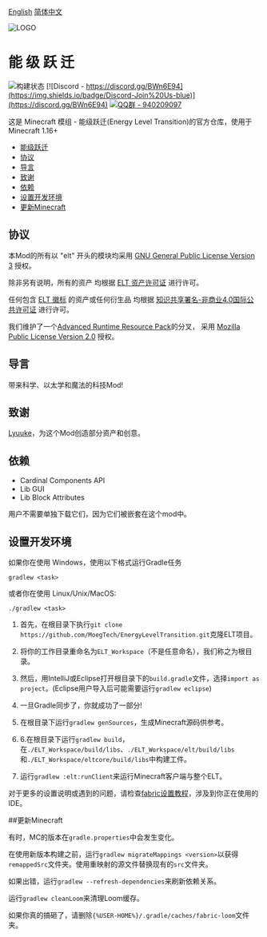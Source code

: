 [English](README.md)  [简体中文](README.CN.md)

![LOGO](https://raw.githubusercontent.com/MoegTech/EnergyLevelTransition/1.16/src/main/resources/logos/ELT-logo-300.300.png)

# 能 级 跃 迁
![构建状态](https://github.com/MoegTech/EnergyLevelTransition/workflows/Build/badge.svg) 
[![Discord - https://discord.gg/BWn6E94](https://img.shields.io/badge/Discord-Join%20Us-blue)](https://discord.gg/BWn6E94)
[![QQ群 - 940209097](https://img.shields.io/badge/QQ%E7%BE%A4-940209097-blue)](https://jq.qq.com/?_wv=1027&k=keVW7jBX)

这是 Minecraft 模组 - 能级跃迁(Energy Level Transition)的官方仓库，使用于Minecraft 1.16+

- [能级跃迁](#能-级-跃-迁)
- [协议](#协议)
- [导言](#导言)
- [致谢](#致谢)
- [依赖](#依赖)
- [设置开发环境](#设置开发环境)
- [更新Minecraft](#更新Minecraft)

## 协议

本Mod的所有以 "elt" 开头的模块均采用 [GNU General Public License Version 3](LICENSE) 授权。

除非另有说明，所有的资产
均根据 [ELT 资产许可证](src/main/resources/LICENSE.assets) 进行许可。

任何包含 [ELT 徽标](src/main/resources/assets.energyleveltransition/icon.png) 的资产或任何衍生品
均根据 [知识共享署名-非商业4.0国际公共许可证](src/main/resources/LICENSE.logos) 进行许可。

我们维护了一个[Advanced Runtime Resource Pack](https://github.com/Devan-Kerman/ARRP)的分叉，
采用 [Mozilla Public License Version 2.0](arrp/LICENSE) 授权。
  
## 导言

带来科学、以太学和魔法的科技Mod!

## 致谢

[Lyuuke](https://github.com/Lyuuke)，为这个Mod创造部分资产和创意。

## 依赖

- Cardinal Components API
- Lib GUI
- Lib Block Attributes

用户不需要单独下载它们，因为它们被嵌套在这个mod中。

## 设置开发环境

如果你在使用 Windows，使用以下格式运行Gradle任务

```gradlew <task>```

或者你在使用 Linux/Unix/MacOS:

```./gradlew <task>```

1. 首先，在根目录下执行`git clone https://github.com/MoegTech/EnergyLevelTransition.git`克隆ELT项目。

2. 将你的工作目录重命名为`ELT_Workspace`（不是任意命名），我们称之为根目录。

3. 然后，用IntelliJ或Eclipse打开根目录下的`build.gradle`文件，选择`import as project`。(Eclipse用户导入后可能需要运行`gradlew eclipse`)

4. 一旦Gradle同步了，你就成功了一部分!

5. 在根目录下运行`gradlew genSources`，生成Minecraft源码供参考。

6. 6.在根目录下运行`gradlew build`，在`./ELT_Workspace/build/libs`、`./ELT_Workspace/elt/build/libs`和`./ELT_Workspace/eltcore/build/libs`中构建工件。

7. 运行`gradlew :elt:runClient`来运行Minecraft客户端与整个ELT。

对于更多的设置说明或遇到的问题，请检查[fabric设置教程](https://fabricmc.net/wiki/tutorial:setup)，涉及到你正在使用的IDE。

##更新Minecraft

有时，MC的版本在`gradle.properties`中会发生变化。

在使用新版本构建之前，运行`gradlew migrateMappings <version>`以获得`remappedSrc`文件夹。使用重映射的源文件替换现有的`src`文件夹。
 
如果出错，运行`gradlew --refresh-dependencies`来刷新依赖关系。

运行`gradlew cleanLoom`来清理Loom缓存。

如果你真的搞砸了，请删除`{%USER-HOME%}/.gradle/caches/fabric-loom`文件夹。